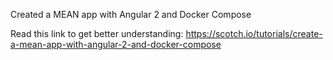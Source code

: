 Created a MEAN app with Angular 2 and Docker Compose

Read this link to get better understanding:
https://scotch.io/tutorials/create-a-mean-app-with-angular-2-and-docker-compose
